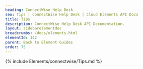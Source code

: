 ```yaml
---
heading: ConnectWise Help Desk
seo: Tips | ConnectWise Help Desk | Cloud Elements API Docs
title: Tips
description: ConnectWise Help Desk API Documentation.
layout: sidebarelementdoc
breadcrumbs: /docs/elements.html
elementId: 142
parent: Back to Element Guides
order: 75
---
```


{% include Elements/connectwise/Tips.md %}
